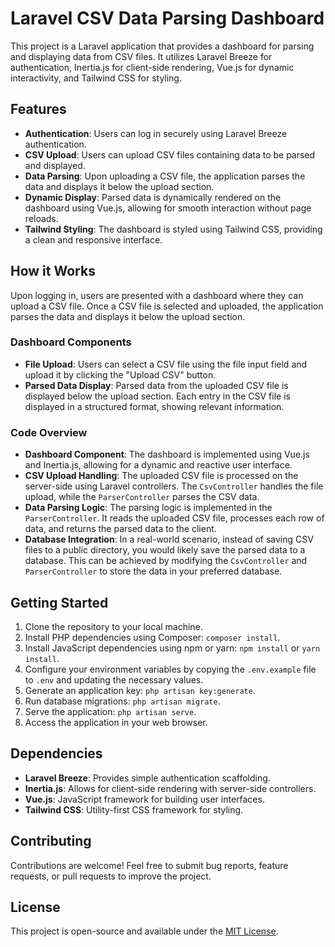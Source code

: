 # Laravel CSV Data Parsing Dashboard

This project is a Laravel application that provides a dashboard for parsing and displaying data from CSV files. It utilizes Laravel Breeze for authentication, Inertia.js for client-side rendering, Vue.js for dynamic interactivity, and Tailwind CSS for styling.

## Features

-   **Authentication**: Users can log in securely using Laravel Breeze authentication.
-   **CSV Upload**: Users can upload CSV files containing data to be parsed and displayed.
-   **Data Parsing**: Upon uploading a CSV file, the application parses the data and displays it below the upload section.
-   **Dynamic Display**: Parsed data is dynamically rendered on the dashboard using Vue.js, allowing for smooth interaction without page reloads.
-   **Tailwind Styling**: The dashboard is styled using Tailwind CSS, providing a clean and responsive interface.

## How it Works

Upon logging in, users are presented with a dashboard where they can upload a CSV file. Once a CSV file is selected and uploaded, the application parses the data and displays it below the upload section.

### Dashboard Components

-   **File Upload**: Users can select a CSV file using the file input field and upload it by clicking the "Upload CSV" button.
-   **Parsed Data Display**: Parsed data from the uploaded CSV file is displayed below the upload section. Each entry in the CSV file is displayed in a structured format, showing relevant information.

### Code Overview

-   **Dashboard Component**: The dashboard is implemented using Vue.js and Inertia.js, allowing for a dynamic and reactive user interface.
-   **CSV Upload Handling**: The uploaded CSV file is processed on the server-side using Laravel controllers. The `CsvController` handles the file upload, while the `ParserController` parses the CSV data.
-   **Data Parsing Logic**: The parsing logic is implemented in the `ParserController`. It reads the uploaded CSV file, processes each row of data, and returns the parsed data to the client.
-   **Database Integration**: In a real-world scenario, instead of saving CSV files to a public directory, you would likely save the parsed data to a database. This can be achieved by modifying the `CsvController` and `ParserController` to store the data in your preferred database.

## Getting Started

1. Clone the repository to your local machine.
2. Install PHP dependencies using Composer: `composer install`.
3. Install JavaScript dependencies using npm or yarn: `npm install` or `yarn install`.
4. Configure your environment variables by copying the `.env.example` file to `.env` and updating the necessary values.
5. Generate an application key: `php artisan key:generate`.
6. Run database migrations: `php artisan migrate`.
7. Serve the application: `php artisan serve`.
8. Access the application in your web browser.

## Dependencies

-   **Laravel Breeze**: Provides simple authentication scaffolding.
-   **Inertia.js**: Allows for client-side rendering with server-side controllers.
-   **Vue.js**: JavaScript framework for building user interfaces.
-   **Tailwind CSS**: Utility-first CSS framework for styling.

## Contributing

Contributions are welcome! Feel free to submit bug reports, feature requests, or pull requests to improve the project.

## License

This project is open-source and available under the [MIT License](LICENSE).
